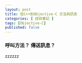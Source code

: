 ```yaml
---
layout: post
title: 從C++到Objective-C 方法與訊息
categories: [ 技術筆記 ]
tags: [Objective-C]
published: false
---
```


### 呼叫方法？ 傳送訊息？

zzzzzz
